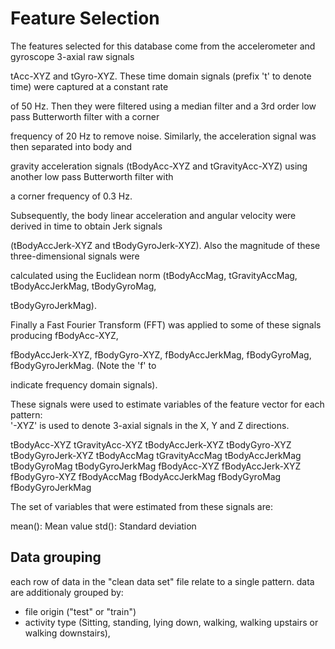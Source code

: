 

Feature Selection 
=================

The features selected for this database come from the accelerometer and gyroscope 3-axial raw signals 

tAcc-XYZ and tGyro-XYZ. These time domain signals (prefix 't' to denote time) were captured at a constant rate 

of 50 Hz. Then they were filtered using a median filter and a 3rd order low pass Butterworth filter with a corner 

frequency of 20 Hz to remove noise. Similarly, the acceleration signal was then separated into body and 

gravity acceleration signals (tBodyAcc-XYZ and tGravityAcc-XYZ) using another low pass Butterworth filter with 

a corner frequency of 0.3 Hz. 

Subsequently, the body linear acceleration and angular velocity were derived in time to obtain Jerk signals 

(tBodyAccJerk-XYZ and tBodyGyroJerk-XYZ). Also the magnitude of these three-dimensional signals were 

calculated using the Euclidean norm (tBodyAccMag, tGravityAccMag, tBodyAccJerkMag, tBodyGyroMag, 

tBodyGyroJerkMag). 

Finally a Fast Fourier Transform (FFT) was applied to some of these signals producing fBodyAcc-XYZ, 

fBodyAccJerk-XYZ, fBodyGyro-XYZ, fBodyAccJerkMag, fBodyGyroMag, fBodyGyroJerkMag. (Note the 'f' to 

indicate frequency domain signals). 

These signals were used to estimate variables of the feature vector for each pattern:  
'-XYZ' is used to denote 3-axial signals in the X, Y and Z directions.

tBodyAcc-XYZ
tGravityAcc-XYZ
tBodyAccJerk-XYZ
tBodyGyro-XYZ
tBodyGyroJerk-XYZ
tBodyAccMag
tGravityAccMag
tBodyAccJerkMag
tBodyGyroMag
tBodyGyroJerkMag
fBodyAcc-XYZ
fBodyAccJerk-XYZ
fBodyGyro-XYZ
fBodyAccMag
fBodyAccJerkMag
fBodyGyroMag
fBodyGyroJerkMag

The set of variables that were estimated from these signals are: 

mean(): Mean value
std(): Standard deviation


Data grouping
----------------

each row of data in the "clean data set" file relate to a single pattern. data are additionaly grouped by:
- file origin ("test" or "train")
- activity type (Sitting, standing, lying down, walking, walking upstairs or walking downstairs),
